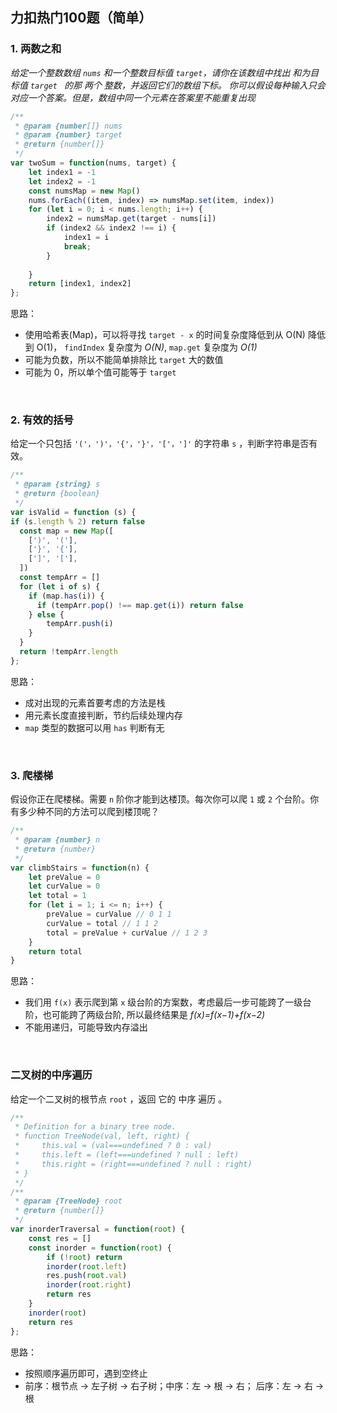 ## 力扣热门100题（简单）

### 1. 两数之和
*给定一个整数数组 `nums` 和一个整数目标值 `target`，请你在该数组中找出 和为目标值 `target ` 的那 两个 整数，并返回它们的数组下标。
你可以假设每种输入只会对应一个答案。但是，数组中同一个元素在答案里不能重复出现*

```js
/**
 * @param {number[]} nums
 * @param {number} target
 * @return {number[]}
 */
var twoSum = function(nums, target) {
    let index1 = -1
    let index2 = -1
    const numsMap = new Map()
    nums.forEach((item, index) => numsMap.set(item, index))
    for (let i = 0; i < nums.length; i++) {
        index2 = numsMap.get(target - nums[i])
        if (index2 && index2 !== i) {
            index1 = i
            break;
        } 
        
    }
    return [index1, index2]
};
```
思路：
  - 使用哈希表(Map)，可以将寻找 `target - x` 的时间复杂度降低到从 O(N) 降低到 O(1)， `findIndex` 复杂度为 *O(N)*, `map.get` 复杂度为 *O(1)*
  - 可能为负数，所以不能简单排除比 `target` 大的数值
  - 可能为 0，所以单个值可能等于 `target`

<br>

### 2. 有效的括号
给定一个只包括 `'('，')'，'{'，'}'，'['，']'` 的字符串 `s` ，判断字符串是否有效。
```js
/**
 * @param {string} s
 * @return {boolean}
 */
var isValid = function (s) {
if (s.length % 2) return false
  const map = new Map([
    [')', '('],
    ['}', '{'],
    [']', '['],
  ])
  const tempArr = []
  for (let i of s) {
    if (map.has(i)) {
      if (tempArr.pop() !== map.get(i)) return false
    } else {
        tempArr.push(i)
    }
  }
  return !tempArr.length
};
```
思路：
- 成对出现的元素首要考虑的方法是栈
- 用元素长度直接判断，节约后续处理内存
-  `map` 类型的数据可以用 `has` 判断有无

<br>

### 3. 爬楼梯
假设你正在爬楼梯。需要 `n` 阶你才能到达楼顶。每次你可以爬 `1` 或 `2` 个台阶。你有多少种不同的方法可以爬到楼顶呢？
```js
/**
 * @param {number} n
 * @return {number}
 */
var climbStairs = function(n) {
    let preValue = 0
    let curValue = 0
    let total = 1
    for (let i = 1; i <= n; i++) {
        preValue = curValue // 0 1 1
        curValue = total // 1 1 2
        total = preValue + curValue // 1 2 3
    }
    return total
}
```
思路：
- 我们用 `f(x)` 表示爬到第 `x` 级台阶的方案数，考虑最后一步可能跨了一级台阶，也可能跨了两级台阶, 所以最终结果是 *f(x)=f(x−1)+f(x−2)*
- 不能用递归，可能导致内存溢出

<br>

### 二叉树的中序遍历
给定一个二叉树的根节点 `root` ，返回 它的 中序 遍历 。

```js
/**
 * Definition for a binary tree node.
 * function TreeNode(val, left, right) {
 *     this.val = (val===undefined ? 0 : val)
 *     this.left = (left===undefined ? null : left)
 *     this.right = (right===undefined ? null : right)
 * }
 */
/**
 * @param {TreeNode} root
 * @return {number[]}
 */
var inorderTraversal = function(root) {
    const res = []
    const inorder = function(root) {
        if (!root) return
        inorder(root.left)
        res.push(root.val)
        inorder(root.right)
        return res
    }
    inorder(root)
    return res
};
```
思路：
- 按照顺序遍历即可，遇到空终止
- 前序：根节点 -> 左子树 -> 右子树；中序：左 -> 根 -> 右； 后序：左 -> 右 -> 根